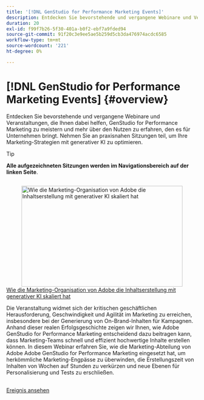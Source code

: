 ```yaml
---
title: '[!DNL GenStudio for Performance Marketing Events]'
description: Entdecken Sie bevorstehende und vergangene Webinare und Veranstaltungen, die Ihnen dabei helfen, GenStudio for Performance Marketing zu meistern und mehr über den Nutzen zu erfahren, den es für Unternehmen bringt. Nehmen Sie an praxisnahen Sitzungen teil, um Ihre Marketing-Strategien mit generativer KI zu optimieren.
duration: 20
exl-id: f99f7b26-5f30-401a-b0f2-ebf7a9fded94
source-git-commit: 91f20c3e9ee5ae5b259d5cb3da476974acdc6585
workflow-type: tm+mt
source-wordcount: '221'
ht-degree: 0%

---
```


# [!DNL GenStudio for Performance Marketing Events] {#overview}

Entdecken Sie bevorstehende und vergangene Webinare und Veranstaltungen, die Ihnen dabei helfen, GenStudio for Performance Marketing zu meistern und mehr über den Nutzen zu erfahren, den es für Unternehmen bringt. Nehmen Sie an praxisnahen Sitzungen teil, um Ihre Marketing-Strategien mit generativer KI zu optimieren.

>[!TIP]
>
>**Alle aufgezeichneten Sitzungen werden im Navigationsbereich auf der linken Seite**.

<!-- CARDS

{cta  = Watch event}

* adobe-marketing-gen-ai.md

-->
<!-- START CARDS HTML - DO NOT MODIFY BY HAND -->
<div class="columns">
    <div class="column is-half-tablet is-half-desktop is-one-third-widescreen" aria-label="How Adobe’s Marketing Organization Scaled Content Creation with Generative AI">
        <div class="card" style="height: 100%; display: flex; flex-direction: column; height: 100%;">
            <div class="card-image">
                <figure class="image x-is-16by9">
                    <a href="adobe-marketing-gen-ai.md" title="Wie die Marketing-Organisation von Adobe die Inhaltserstellung mit generativer KI skaliert hat" target="_blank" rel="referrer">
                        <img class="is-bordered-r-small" src="https://video.tv.adobe.com/v/3435049/?format=jpeg&nocache=1752782883241" alt="Wie die Marketing-Organisation von Adobe die Inhaltserstellung mit generativer KI skaliert hat"
                             style="width: 100%; aspect-ratio: 16 / 9; object-fit: cover; overflow: hidden; display: block; margin: auto;">
                    </a>
                </figure>
            </div>
            <div class="card-content is-padded-small" style="display: flex; flex-direction: column; flex-grow: 1; justify-content: space-between;">
                <div class="top-card-content">
                    <p class="headline is-size-6 has-text-weight-bold">
                        <a href="adobe-marketing-gen-ai.md" target="_blank" rel="referrer" title="Wie die Marketing-Organisation von Adobe die Inhaltserstellung mit generativer KI skaliert hat">Wie die Marketing-Organisation von Adobe die Inhaltserstellung mit generativer KI skaliert hat</a>
                    </p>
                    <p class="is-size-6">Die Veranstaltung widmet sich der kritischen geschäftlichen Herausforderung, Geschwindigkeit und Agilität im Marketing zu erreichen, insbesondere bei der Generierung von On-Brand-Inhalten für Kampagnen. Anhand dieser realen Erfolgsgeschichte zeigen wir Ihnen, wie Adobe GenStudio for Performance Marketing entscheidend dazu beitragen kann, dass Marketing-Teams schnell und effizient hochwertige Inhalte erstellen können. In diesem Webinar erfahren Sie, wie die Marketing-Abteilung von Adobe Adobe GenStudio for Performance Marketing eingesetzt hat, um herkömmliche Marketing-Engpässe zu überwinden, die Erstellungszeit von Inhalten von Wochen auf Stunden zu verkürzen und neue Ebenen für Personalisierung und Tests zu erschließen.</p>
                </div>
                <a href="adobe-marketing-gen-ai.md" target="_blank" rel="referrer" class="spectrum-Button spectrum-Button--outline spectrum-Button--primary spectrum-Button--sizeM" style="align-self: flex-start; margin-top: 1rem;">
                    <span class="spectrum-Button-label has-no-wrap has-text-weight-bold">Ereignis ansehen</span>
                </a>
            </div>
        </div>
    </div>
</div>
<!-- END CARDS HTML - DO NOT MODIFY BY HAND -->